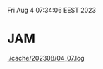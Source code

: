 Fri Aug  4 07:34:06 EEST 2023
# JAM
<a href='./cache/202308/04_07.log'>./cache/202308/04_07.log</a>
